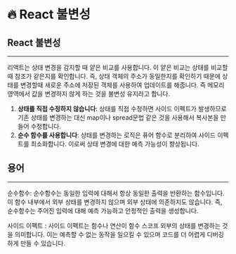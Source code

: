 # 🔥 React 불변성

## React 불변성

---

리액트는 상태 변경을 감지할 때 얕은 비교를 사용합니다. 이 얕은 비교는 상태를 비교할 때 참조가 같은지를 확인합니다. 즉, 상태 객체의 주소가 동일한지를 확인하기 때문에 상태를 변경할때 새로운 주소에 저장된 객체를 사용하여 업데이트를 해줍니다. 즉 메모리 영역에서 값을 변경하지 않게 하는 것을 불변성 유지라고 합니다.

1. **상태를 직접 수정하지 않습니다**: 상태를 직접 수정하면 사이드 이펙트가 발생하므로 기존 상태를 변경하는 대신 map이나 spread문법 같은 것을 사용해서 복사본을 만들어 수정합니다.
2. **순수 함수를 사용합니다**: 상태를 변경하는 로직은 퓨어 함수로 분리하여 사이드 이펙트를 최소화합니다. 이로써 상태 변경에 대한 예측 가능성이 향상됩니다.

## 용어

---

순수함수: 순수함수는 동일한 입력에 대해서 항상 동일한 출력을 반환하는 함수입니다. 이 함수 내부에서 외부 상태를 변경하지 않으며 외부 상태에 의존하지도 않습니다. 즉, 순수함수는 주어진 입력에 대해 예측 가능하고 안정적인 출력을 생성합니다.

사이드 이펙트 : 사이드 이펙트는 함수나 연산이 함수 스코프 외부의 상태를 변경하는 것을 의미합니다. 이는 예측할 수 없는 동작을 일으킬 수 있으며 코드를 더 어렵게 디버깅하게 만들 수 있습니다.
